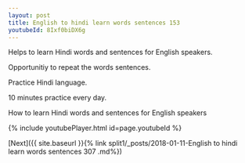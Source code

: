 ```yaml
---
layout: post
title: English to hindi learn words sentences 153 
youtubeId: 8Ixf0biDX6g
---
```

 
 
Helps to learn Hindi words and sentences for English speakers.

Opportunitiy to repeat the words sentences. 

Practice Hindi language. 
 
10 minutes practice every day. 
 
How to learn Hindi words and sentences for English speakers 
 
{% include youtubePlayer.html id=page.youtubeId %}
 
 
[Next]({{ site.baseurl }}{% link  split1/_posts/2018-01-11-English to hindi learn words sentences 307 .md%})
 
